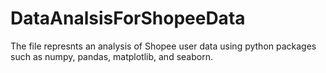 # DataAnalsisForShopeeData
The file represnts an analysis of Shopee user data using python packages such as numpy, pandas, matplotlib, and seaborn.
